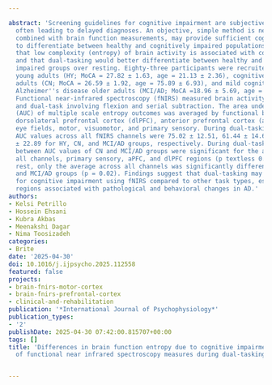 ---
abstract: 'Screening guidelines for cognitive impairment are subjective and inconsistent,
  often leading to delayed diagnoses. An objective, simple method is needed. Dual-tasking,
  combined with brain function measurements, may provide sufficient cognitive cost
  to differentiate between healthy and cognitively impaired populations. It was hypothesized
  that low complexity (entropy) of brain activity is associated with cognitive impairment,
  and that dual-tasking would better differentiate between healthy and cognitively
  impaired groups over resting. Eighty-three participants were recruited: healthy
  young adults (HY; MoCA = 27.82 ± 1.63, age = 21.13 ± 2.36), cognitively normal older
  adults (CN; MoCA = 26.59 ± 1.92, age = 75.89 ± 6.93), and mild cognitively impaired/early-stage
  Alzheimer''s disease older adults (MCI/AD; MoCA =18.96 ± 5.69, age = 78.62 ± 8.54).
  Functional near-infrared spectroscopy (fNIRS) measured brain activity during a rest
  and dual-task involving flexion and serial subtraction. The area under the curve
  (AUC) of multiple scale entropy outcomes was averaged by functional brain regions:
  dorsolateral prefrontal cortex (dlPFC), anterior prefrontal cortex (aPFC), front
  eye fields, motor, visuomotor, and primary sensory. During dual-tasking, the average
  AUC values across all fNIRS channels were 75.02 ± 12.51, 61.44 ± 14.60 and 42.26
  ± 22.89 for HY, CN, and MCI/AD groups, respectively. During dual-tasking, differences
  between AUC values of CN and MCI/AD groups were significant for the average across
  all channels, primary sensory, aPFC, and dlPFC regions (p textless 0.05). During
  rest, only the average across all channels was significantly different between CN
  and MCI/AD groups (p = 0.02). Findings suggest that dual-tasking may better screen
  for cognitive impairment using fNIRS compared to other task types, especially in
  regions associated with pathological and behavioral changes in AD.'
authors:
- Kelsi Petrillo
- Hossein Ehsani
- Kubra Akbas
- Meenakshi Dagar
- Nima Toosizadeh
categories:
- Brite
date: '2025-04-30'
doi: 10.1016/j.ijpsycho.2025.112558
featured: false
projects:
- brain-fnirs-motor-cortex
- brain-fnirs-prefrontal-cortex
- clinical-and-rehabilitation
publication: '*International Journal of Psychophysiology*'
publication_types:
- '2'
publishDate: 2025-04-30 07:42:00.815707+00:00
tags: []
title: 'Differences in brain function entropy due to cognitive impairment: Application
  of functional near infrared spectroscopy measures during dual-tasking'

---
